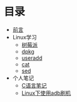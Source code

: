 # 目录
* [前言](INTRODUCTION.md)
* Linux学习
  * [树莓派](linux/raspberry.md)   
  * [dpkg](linux/dpkg.md)   
  * [useradd](linux/useradd.md)   
  * [cat](linux/cat.md)    
  * [sed](linux/sed.md)   
* 个人笔记
  * [C语言笔记](notes/c_note.md)
  * [Linux下使用adb刷机](notes/adb.md)
